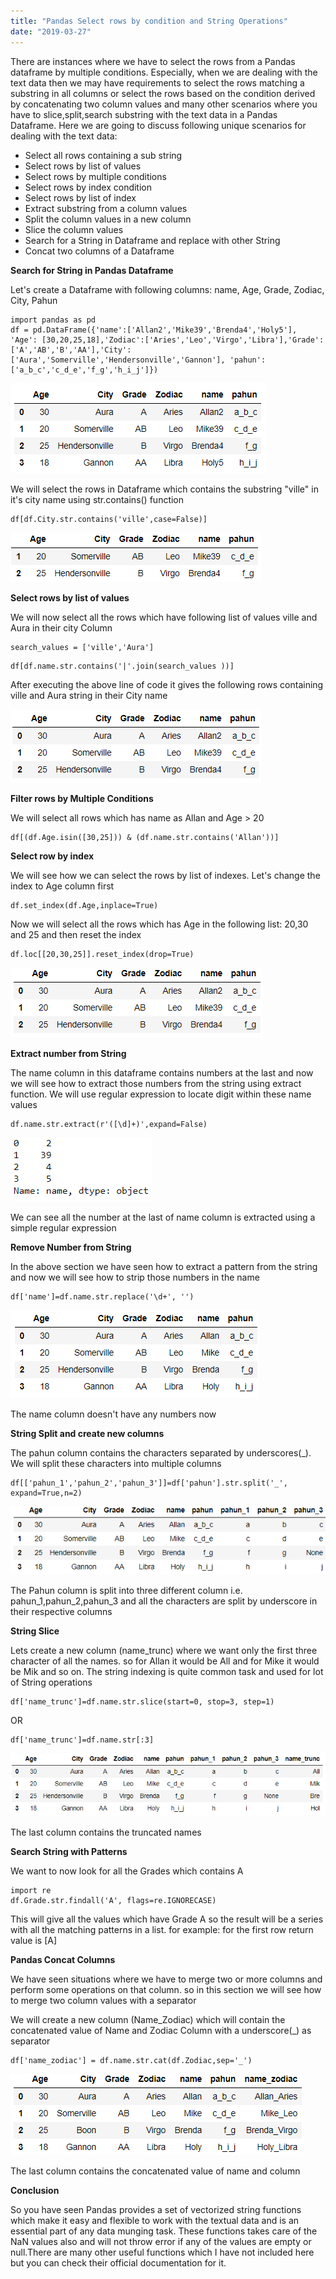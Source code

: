 ```yaml
---
title: "Pandas Select rows by condition and String Operations"
date: "2019-03-27"
---
```


There are instances where we have to select the rows from a Pandas dataframe by multiple conditions. Especially, when we are dealing with the text data then we may have requirements to select the rows matching a substring in all columns or select the rows based on the condition derived by concatenating two column values and many other scenarios where you have to slice,split,search substring with the text data in a Pandas Dataframe. Here we are going to discuss following unique scenarios for dealing with the text data:

- Select all rows containing a sub string
- Select rows by list of values
- Select rows by multiple conditions
- Select rows by index condition
- Select rows by list of index
- Extract substring from a column values
- Split the column values in a new column
- Slice the column values
- Search for a String in Dataframe and replace with other String
- Concat two columns of a Dataframe

**Search for String in Pandas Dataframe**

Let's create a Dataframe with following columns: name, Age, Grade, Zodiac, City, Pahun

```
import pandas as pd
df = pd.DataFrame({'name':['Allan2','Mike39','Brenda4','Holy5'], 'Age': [30,20,25,18],'Zodiac':['Aries','Leo','Virgo','Libra'],'Grade':['A','AB','B','AA'],'City':['Aura','Somerville','Hendersonville','Gannon'], 'pahun':['a_b_c','c_d_e','f_g','h_i_j']})
```

![](/images/2019/03/image-22.png)

We will select the rows in Dataframe which contains the substring "ville" in it's city name using str.contains() function

```
df[df.City.str.contains('ville',case=False)]
```

![](/images/2019/03/image-23.png)

**Select rows by list of values**

We will now select all the rows which have following list of values ville and Aura in their city Column

```
search_values = ['ville','Aura']
```

```
df[df.name.str.contains('|'.join(search_values ))]
```

After executing the above line of code it gives the following rows containing ville and Aura string in their City name

![](/images/2019/03/image-24.png)

**Filter rows by Multiple Conditions**

We will select all rows which has name as Allan and Age > 20

```
df[(df.Age.isin([30,25])) & (df.name.str.contains('Allan'))]
```

**Select row by index**

We will see how we can select the rows by list of indexes. Let's change the index to Age column first

```
df.set_index(df.Age,inplace=True)
```

Now we will select all the rows which has Age in the following list: 20,30 and 25 and then reset the index

```
df.loc[[20,30,25]].reset_index(drop=True)
```

![](/images/2019/03/image-38.png)

**Extract number from String**

The name column in this dataframe contains numbers at the last and now we will see how to extract those numbers from the string using extract function. We will use regular expression to locate digit within these name values

```
df.name.str.extract(r'([\d]+)',expand=False)
```

![](/images/2019/03/image-43.png)

We can see all the number at the last of name column is extracted using a simple regular expression

**Remove Number from String**

In the above section we have seen how to extract a pattern from the string and now we will see how to strip those numbers in the name

```
df['name']=df.name.str.replace('\d+', '')
```

![](/images/2019/03/image-39.png)

The name column doesn't have any numbers now

**String Split and create new columns**

The pahun column contains the characters separated by underscores(\_). We will split these characters into multiple columns

```
df[['pahun_1','pahun_2','pahun_3']]=df['pahun'].str.split('_', expand=True,n=2)
```

![](/images/2019/03/image-40.png)

The Pahun column is split into three different column i.e. pahun\_1,pahun\_2,pahun\_3 and all the characters are split by underscore in their respective columns

**String Slice**

Lets create a new column (name\_trunc) where we want only the first three character of all the names. so for Allan it would be All and for Mike it would be Mik and so on. The string indexing is quite common task and used for lot of String operations

```
df['name_trunc']=df.name.str.slice(start=0, stop=3, step=1)
```

OR

```
df['name_trunc']=df.name.str[:3]
```

![](/images/2019/03/image-41.png)

The last column contains the truncated names

**Search String with Patterns**

We want to now look for all the Grades which contains A

```
import re
df.Grade.str.findall('A', flags=re.IGNORECASE)
```

This will give all the values which have Grade A so the result will be a series with all the matching patterns in a list. for example: for the first row return value is \[A\]

**Pandas Concat Columns**

We have seen situations where we have to merge two or more columns and perform some operations on that column. so in this section we will see how to merge two column values with a separator

We will create a new column (Name\_Zodiac) which will contain the concatenated value of Name and Zodiac Column with a underscore(\_) as separator

```
df['name_zodiac'] = df.name.str.cat(df.Zodiac,sep='_')
```

![](/images/2019/03/image-42.png)

The last column contains the concatenated value of name and column

**Conclusion**

So you have seen Pandas provides a set of vectorized string functions which make it easy and flexible to work with the textual data and is an essential part of any data munging task. These functions takes care of the NaN values also and will not throw error if any of the values are empty or null.There are many other useful functions which I have not included here but you can check their official documentation for it.
